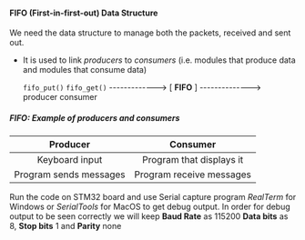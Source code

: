 #### FIFO (First-in-first-out) Data Structure

We need the data structure to manage both the packets, received and sent out. 

* It is used to link _producers_ to _consumers_ (i.e. modules that produce data and modules that consume data)

    `fifo_put()`                     `fifo_get()`
   ------------->    [ **FIFO** ]    -------------->
    producer                         consumer
     
##### FIFO: Example of producers and consumers

| Producer               | Consumer                 |
|:----------------------:|:------------------------:|
| Keyboard input         | Program that displays it |
| Program sends messages | Program receive messages |     

Run the code on STM32 board and use Serial capture program _RealTerm_ for Windows or _SerialTools_ for MacOS to get debug output. In order for debug output to be seen correctly we will keep **Baud Rate** as 115200 **Data bits** as 8, **Stop bits** 1 and **Parity** none